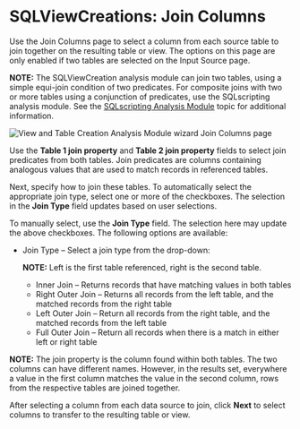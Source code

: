 # SQLViewCreations: Join Columns

Use the Join Columns page to select a column from each source table to join together on the resulting table or view. The options on this page are only enabled if two tables are selected on the Input Source page.

__NOTE:__ The SQLViewCreation analysis module can join two tables, using a simple equi-join condition of two predicates. For composite joins with two or more tables using a conjunction of predicates, use the SQLscripting analysis module. See the [SQLscripting Analysis Module](/docs/accessanalyzer/enterpriseauditor/admin/analysis/sqlscripting.md) topic for additional information.

![View and Table Creation Analysis Module wizard Join Columns page](/img/product_docs/accessanalyzer/enterpriseauditor/admin/analysis/sqlviewcreation/joincolumns.webp)

Use the __Table 1 join property__ and __Table 2 join property__ fields to select join predicates from both tables. Join predicates are columns containing analogous values that are used to match records in referenced tables.

Next, specify how to join these tables. To automatically select the appropriate join type, select one or more of the checkboxes. The selection in the __Join Type__ field updates based on user selections.

To manually select, use the __Join Type__ field. The selection here may update the above checkboxes. The following options are available:

- Join Type – Select a join type from the drop-down:

  __NOTE:__ Left is the first table referenced, right is the second table.

  - Inner Join – Returns records that have matching values in both tables
  - Right Outer Join – Returns all records from the left table, and the matched records from the right table
  - Left Outer Join – Return all records from the right table, and the matched records from the left table
  - Full Outer Join – Return all records when there is a match in either left or right table

__NOTE:__ The join property is the column found within both tables. The two columns can have different names. However, in the results set, everywhere a value in the first column matches the value in the second column, rows from the respective tables are joined together.

After selecting a column from each data source to join, click __Next__ to select columns to transfer to the resulting table or view.
